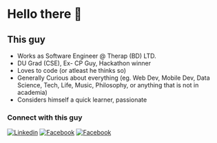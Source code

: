 <!-- [<img align="right" width="400" src="https://github-readme-stats.vercel.app/api?username=rahathossain690&&show_icons=true&theme=tokyonight&count_private=true" alt="Rahat's Github Stats"/>](https://github.com/rahathossain690) -->

# Hello there 👋 

## This guy
* Works as Software Engineer @ Therap (BD) LTD.
* DU Grad (CSE), Ex- CP Guy, Hackathon winner
* Loves to code (or atleast he thinks so)
* Generally Curious about everything (eg. Web Dev, Mobile Dev, Data Science, Tech, Life, Music, Philosophy, or anything that is not in academia)
* Considers himself a quick learner, passionate


### Connect with this guy
[![Linkedin](https://img.shields.io/badge/Linkedin-blue)](https://www.linkedin.com/in/rahathossain9678)
[![Facebook](https://img.shields.io/badge/Facebook-brightgreen)](https://www.facebook.com/rahat.hossain.9678)
[![Facebook](https://img.shields.io/badge/CoderRank-yellowgreen)](https://profile.codersrank.io/user/rahathossain690/)

<!-- CS Undergrad,  Web Developer, Competetive Programmer, Android Developer, Loves to code, Quick learner, Tech Enthusiast, Data Science Enthusiast, prefers working on Web. -->

<!--
# My Stacks
```
{
  "language": ["Javascript", "Python", "C++/C", "Java", "Visual Basic", "C#"],
  "framework/library": {
    "runtime_environment": ["Nodejs"],
    "backend": [ "Node/Express.js", "Flask"],
    "frontend": ["Reactjs", "JQuery", "HTML"],
    "ui/ux": ["CSS", "Bootstrap", "Tailwindcss", "Material-UI"]
  },
  "database":  ["MongoDB", "PostgreSQL", "MySQL", "SQLite", "Firebase Realtime/Firestore"],
  "misc": ["Firebase", "Heroku"],
  "server/deployment": ["Digitalocean", "Heroku", "Firebase"]
  "tools": ["Git", "VS Code", "Sublime-text", "Android Studio", "Codeblocks", "Jupyter notebook"],
  "container": ["Docker"]
}
```
<!-- # Skil Chart
[<img height="400px" width="100%" src="https://cr-skills-chart-widget.azurewebsites.net/api/api?username=rahathossain690" alt="Skill Chart"/>](https://github.com/rahathossain690)
-->
